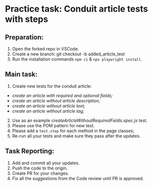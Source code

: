 # Practice task: Conduit article tests with steps

## Preparation:
1. Open the forked repo in VSCode.
2. Create a new branch: git checkout -b added_article_test
3. Run the installation commands `npm ci` & `npx playwright install`.

## Main task:
1. Create new tests for the conduit article: 
* *create an article with required and optional fields;*
* *create an article without article description;* 
* *create an article without article text;* 
* *create an article without article tag;* 
2. Use as an example *createArticleWithoutRequiredFields.spec.js* test.
3. Please use the POM pattern for new test. 
4. Please add a `test.step` for each method in the page classes;
5. Re-run all your tests and make sure they pass after the updates. 


## Task Reporting: 
1. Add and commit all your updates. 
2. Push the code to the origin.
3. Create PR for your changes. 
4. Fix all the suggestions from the Code review until PR is approved.  

